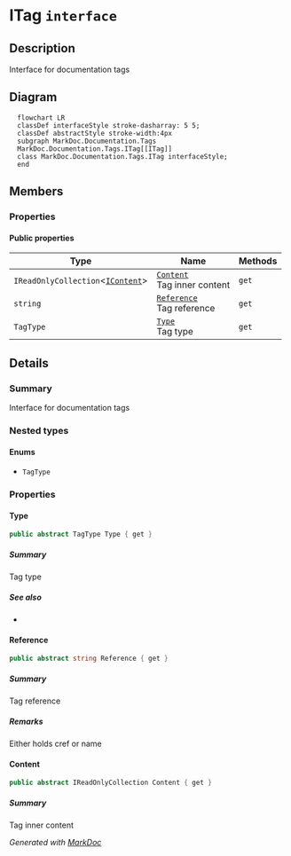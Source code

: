 # ITag `interface`

## Description
Interface for documentation tags

## Diagram
```mermaid
  flowchart LR
  classDef interfaceStyle stroke-dasharray: 5 5;
  classDef abstractStyle stroke-width:4px
  subgraph MarkDoc.Documentation.Tags
  MarkDoc.Documentation.Tags.ITag[[ITag]]
  class MarkDoc.Documentation.Tags.ITag interfaceStyle;
  end
```

## Members
### Properties
#### Public  properties
| Type | Name | Methods |
| --- | --- | --- |
| `IReadOnlyCollection`&lt;[`IContent`](./IContent.md)&gt; | [`Content`](markdoc/documentation/tags/ITag.md#content)<br>Tag inner content | `get` |
| `string` | [`Reference`](markdoc/documentation/tags/ITag.md#reference)<br>Tag reference | `get` |
| `TagType` | [`Type`](markdoc/documentation/tags/ITag.md#type)<br>Tag type | `get` |

## Details
### Summary
Interface for documentation tags

### Nested types
#### Enums
 - `TagType`

### Properties
#### Type
```csharp
public abstract TagType Type { get }
```
##### Summary
Tag type

##### See also
 - 

#### Reference
```csharp
public abstract string Reference { get }
```
##### Summary
Tag reference

##### Remarks
Either holds cref or name

#### Content
```csharp
public abstract IReadOnlyCollection Content { get }
```
##### Summary
Tag inner content

*Generated with* [*MarkDoc*](https://github.com/hailstorm75/MarkDoc.Core)
